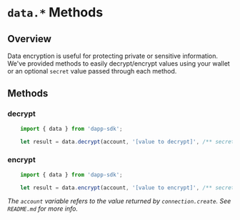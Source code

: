 # `data.*` Methods

## Overview

Data encryption is useful for protecting private or sensitive information. We've provided methods to easily decrypt/encrypt values using your wallet or an optional `secret` value passed through each method.

## Methods

### decrypt
```js
    import { data } from 'dapp-sdk';

    let result = data.decrypt(account, '[value to decrypt]', /** secret ( optional ) **/);
```

### encrypt
```js
    import { data } from 'dapp-sdk';

    let result = data.encrypt(account, '[value to encrypt]', /** secret ( optional ) **/);
```

*The `account` variable refers to the value returned by `connection.create`. See `README.md` for more info.*